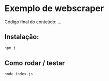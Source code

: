 # Exemplo de webscraper

Código final do conteúdo: ...

## Instalação:

```sh
npm i
```

## Como rodar / testar

```sh
node index.js
```


